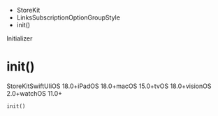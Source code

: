 

- StoreKit
- LinksSubscriptionOptionGroupStyle
-  init() 

Initializer

# init()

StoreKitSwiftUIiOS 18.0+iPadOS 18.0+macOS 15.0+tvOS 18.0+visionOS 2.0+watchOS 11.0+

``` source
init()
```

